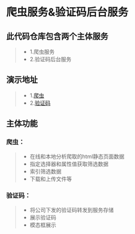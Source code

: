# 爬虫服务&验证码后台服务

## 此代码仓库包含两个主体服务

>* 1.爬虫服务
>* 2.验证码后台服务

## 演示地址

>* 1.[爬虫](http://nacos.liudongyang.top:8080)
>* 2.[验证码](http://nacos.liudongyang.top:8080/task/)

## 主体功能

### 爬虫：

>* 在线和本地分析爬取的html静态页面数据
>* 指定选择器和属性值获取筛选数据
>* 索引筛选数据
>* 下载和上传文件等

### 验证码：

>* 将公司下发的验证码转发到服务存储
>* 展示验证码
>* 模态框展示
